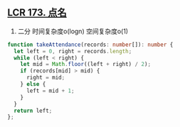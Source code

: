 ## [LCR 173. 点名](https://leetcode.cn/problems/que-shi-de-shu-zi-lcof/description/)

1. 二分 时间复杂度o(logn) 空间复杂度o(1)
```ts
function takeAttendance(records: number[]): number {
  let left = 0, right = records.length;
  while (left < right) {
    let mid = Math.floor((left + right) / 2);
    if (records[mid] > mid) {
      right = mid;
    } else {
      left = mid + 1;
    }
  }
  return left;
};
```